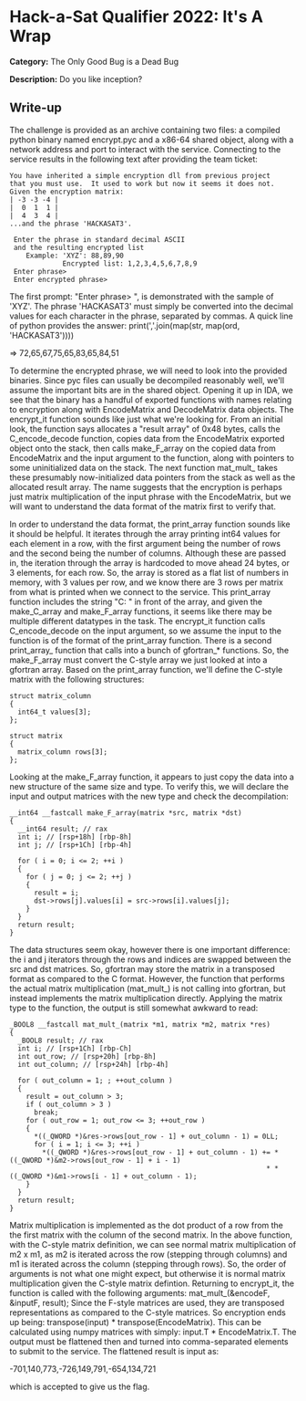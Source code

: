 # Hack-a-Sat Qualifier 2022: It's A Wrap

**Category:** The Only Good Bug is a Dead Bug

**Description:** Do you like inception?

## Write-up
The challenge is provided as an archive containing two files: a compiled 
python binary named encrypt.pyc and a x86-64 shared object, along with a 
network address and port to interact with the service. Connecting to the 
service results in the following text after providing the team ticket:

```
You have inherited a simple encryption dll from previous project
that you must use.  It used to work but now it seems it does not.
Given the encryption matrix:
| -3 -3 -4 |
|  0  1  1 |
|  4  3  4 |
...and the phrase 'HACKASAT3'.

 Enter the phrase in standard decimal ASCII
 and the resulting encrypted list
    Example: 'XYZ': 88,89,90
             Encrypted list: 1,2,3,4,5,6,7,8,9
 Enter phrase> 
 Enter encrypted phrase> 
```

The first prompt: "Enter phrase> ", is demonstrated with the sample of 'XYZ'. 
The phrase 'HACKASAT3' must simply be converted into the decimal values for 
each character in the phrase, separated by commas. A quick line of python 
provides the answer: print(','.join(map(str, map(ord, 'HACKASAT3'))))

=> 72,65,67,75,65,83,65,84,51

To determine the encrypted phrase, we will need to look into the provided 
binaries. Since pyc files can usually be decompiled reasonably well, we'll 
assume the important bits are in the shared object. Opening it up in IDA, we 
see that the binary has a handful of exported functions with names relating to
encryption along with EncodeMatrix and DecodeMatrix data objects. The 
encrypt_it function sounds like just what we're looking for. From an initial 
look, the function says allocates a "result array" of 0x48 bytes, calls the 
C_encode_decode function, copies data from the EncodeMatrix exported object 
onto the stack, then calls make_F_array on the copied data from EncodeMatrix 
and the input argument to the function, along with pointers to some 
uninitialized data on the stack. The next function mat_mult_ takes these 
presumably now-initialized data pointers from the stack as well as the 
allocated result array. The name suggests that the encryption is perhaps 
just matrix multiplication of the input phrase with the EncodeMatrix, but we 
will want to understand the data format of the matrix first to verify that.

In order to understand the data format, the print_array function sounds like 
it should be helpful. It iterates through the array printing int64 values for 
each element in a row, with the first argument being the number of rows and 
the second being the number of columns. Although these are passed in, the 
iteration through the array is hardcoded to move ahead 24 bytes, or 3 elements, 
for each row. So, the array is stored as a flat list of numbers in memory, 
with 3 values per row, and we know there are 3 rows per matrix from what is 
printed when we connect to the service. This print_array function includes the 
string "C: " in front of the array, and given the make_C_array and make_F_array 
functions, it seems like there may be multiple different datatypes in the task. 
The encrypt_it function calls C_encode_decode on the input argument, so we 
assume the input to the function is of the format of the print_array function. 
There is a second print_array_ function that calls into a bunch of gfortran_*
functions. So, the make_F_array must convert the C-style array we just looked 
at into a gfortran array. Based on the print_array function, we'll define the 
C-style matrix with the following structures:

```
struct matrix_column
{
  int64_t values[3];
};

struct matrix
{
  matrix_column rows[3];
};
```

Looking at the make_F_array function, it appears to just copy the data into a 
new structure of the same size and type. To verify this, we will declare the 
input and output matrices with the new type and check the decompilation:

```
__int64 __fastcall make_F_array(matrix *src, matrix *dst)
{
  __int64 result; // rax
  int i; // [rsp+18h] [rbp-8h]
  int j; // [rsp+1Ch] [rbp-4h]

  for ( i = 0; i <= 2; ++i )
  {
    for ( j = 0; j <= 2; ++j )
    {
      result = i;
      dst->rows[j].values[i] = src->rows[i].values[j];
    }
  }
  return result;
}
```

The data structures seem okay, however there is one important difference: the 
i and j iterators through the rows and indices are swapped between the src and 
dst matrices. So, gfortran may store the matrix in a transposed format as 
compared to the C format. However, the function that performs the actual 
matrix multiplication (mat_mult_) is not calling into gfortran, but instead 
implements the matrix multiplication directly. Applying the matrix type to the 
function, the output is still somewhat awkward to read:

```
_BOOL8 __fastcall mat_mult_(matrix *m1, matrix *m2, matrix *res)
{
  _BOOL8 result; // rax
  int i; // [rsp+1Ch] [rbp-Ch]
  int out_row; // [rsp+20h] [rbp-8h]
  int out_column; // [rsp+24h] [rbp-4h]

  for ( out_column = 1; ; ++out_column )
  {
    result = out_column > 3;
    if ( out_column > 3 )
      break;
    for ( out_row = 1; out_row <= 3; ++out_row )
    {
      *((_QWORD *)&res->rows[out_row - 1] + out_column - 1) = 0LL;
      for ( i = 1; i <= 3; ++i )
        *((_QWORD *)&res->rows[out_row - 1] + out_column - 1) += *((_QWORD *)&m2->rows[out_row - 1] + i - 1)
                                                               * *((_QWORD *)&m1->rows[i - 1] + out_column - 1);
    }
  }
  return result;
}
```

Matrix multiplication is implemented as the dot product of a row from the the 
first matrix with the column of the second matrix. In the above function, with 
the C-style matrix definition, we can see normal matrix multiplication of 
m2 x m1, as m2 is iterated across the row (stepping through columns) and m1 is 
iterated across the column (stepping through rows). So, the order of arguments 
is not what one might expect, but otherwise it is normal matrix multiplication 
given the C-style matrix defintion. Returning to encrypt_it, the function is 
called with the following arguments: mat_mult_(&encodeF, &inputF, result);
Since the F-style matrices are used, they are transposed representations as 
compared to the C-style matrices. So encryption ends up being:
transpose(input) * transpose(EncodeMatrix). This can be calculated using 
numpy matrices with simply: input.T * EncodeMatrix.T. The output must be 
flattened then and turned into comma-separated elements to submit to the 
service. The flattened result is input as:

-701,140,773,-726,149,791,-654,134,721

which is accepted to give us the flag.
